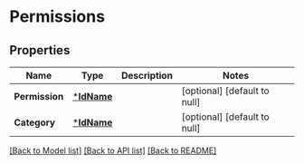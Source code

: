 # Permissions

## Properties
Name | Type | Description | Notes
------------ | ------------- | ------------- | -------------
**Permission** | [***IdName**](IdName.md) |  | [optional] [default to null]
**Category** | [***IdName**](IdName.md) |  | [optional] [default to null]

[[Back to Model list]](../README.md#documentation-for-models) [[Back to API list]](../README.md#documentation-for-api-endpoints) [[Back to README]](../README.md)

